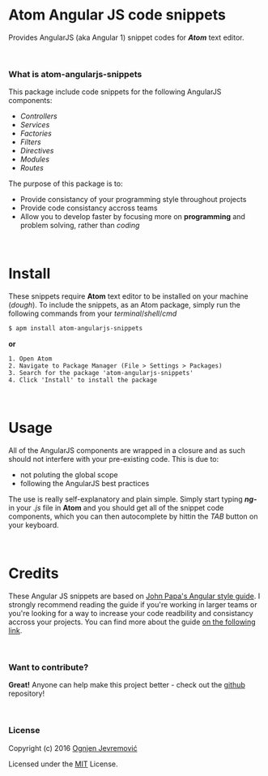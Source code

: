 # Atom Angular JS code snippets
Provides AngularJS (aka Angular 1) snippet codes for ***Atom*** text editor.

&nbsp;

### What is atom-angularjs-snippets
This package include code snippets for the following AngularJS components:
- *Controllers*
- *Services*
- *Factories*
- *Filters*
- *Directives*
- *Modules*
- *Routes*

The purpose of this package is to:
- Provide consistancy of your programming style throughout projects
- Provide code consistancy accross teams
- Allow you to develop faster by focusing more on **programming** and problem solving, rather than *coding*

&nbsp;

# Install
These snippets require **Atom** text editor to be installed on your machine (*dough*).
To include the snippets, as an Atom package, simply run the following commands from your *terminal*/*shell*/*cmd*
```sh
$ apm install atom-angularjs-snippets
```

**or**

```
1. Open Atom
2. Navigate to Package Manager (File > Settings > Packages)
3. Search for the package 'atom-angularjs-snippets'
4. Click 'Install' to install the package
```

&nbsp;

# Usage
All of the AngularJS components are wrapped in a closure and as such should not interfere with your pre-existing code.
This is due to:
  - not poluting the global scope
  - following the AngularJS best practices

The use is really self-explanatory and plain simple.
Simply start typing ***ng-*** in your *.js* file in **Atom** and you should get all of the snippet code components, which you can then autocomplete by hittin the *TAB* button on your keyboard.

&nbsp;

# Credits
These Angular JS snippets are based on [John Papa's Angular style guide][Angular JS Styleguide by John Papa].
I strongly recommend reading the guide if you're working in larger teams or you're looking for a way to increase your code readbility and consistancy accross your projects.
You can find more about the guide [on the following link][Angular JS Styleguide by John Papa].

&nbsp;

### Want to contribute?
**Great!**
Anyone can help make this project better - check out the [github](https://github.com/ognjenjevremovic/atom-angularjs-snippets) repository!

&nbsp;

### License
Copyright (c) 2016 [Ognjen Jevremović](https://github.com/ognjenjevremovic)

Licensed under the [MIT](https://github.com/ognjenjevremovic/pretty-easy-dates/blob/master/LICENSE) License.

[//]: #
[Angular JS Styleguide by John Papa]: <https://github.com/johnpapa/angular-styleguide/blob/master/a1/README.md>
